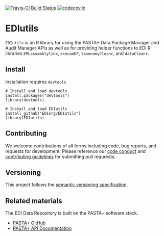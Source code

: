 [![Travis-CI Build Status](https://travis-ci.com/EDIorg/EDIutils.svg?branch=master)](https://travis-ci.org/EDIorg/EDIutils)
[![codecov.io](https://codecov.io/github/EDIorg/EDIutils/coverage.svg?branch=master)](https://codecov.io/github/EDIorg/EDIutils?branch=master)

# EDIutils
`EDIutils` is an R library for using the PASTA+ Data Package Manager and Audit Manager APIs as well as for providing helper functions to EDI R libraries `EMLassemblyline`, `ecocomDP`, `taxonomyCleanr`, and `dataCleanr`.

## Install

Installation requires `devtools`

```
# Install and load devtools
install.packages("devtools")
library(devtools)

# Install and load EDIutils
install_github("EDIorg/EDIutils")
library(EDIutils)
```

## Contributing

We welcome contributions of all forms including code, bug reports, and requests for development. Please reference our [code conduct](https://github.com/EDIorg/EDIutils/blob/master/CODE_OF_CONDUCT.md) and [contributing guidelines](https://github.com/EDIorg/EDIutils/blob/master/CONTRIBUTING.md) for submitting pull requrests.

## Versioning

This project follows the [semantic versioning specification](https://semver.org).

## Related materials

The EDI Data Repository is built on the PASTA+ software stack.
* [PASTA+ GitHub](https://github.com/PASTAplus)
* [PASTA+ API Documentation](https://pastaplus-core.readthedocs.io/en/latest/index.html#)
